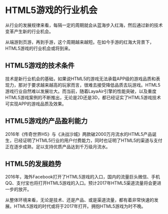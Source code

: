 # HTML5游戏的行业机会



​        从行业的发展规律来看，每隔一定的周期就会从蓝海步入红海，然后通过新的技术变革产生新的行业机会。



​        从端游到页游，再到手游，这个周期越来越短。在如今手游的红海大背景下，HTML5游戏的行业机会或将到来。



## **HTML5游戏的技术条件**

​        技术是新行业机会的基础，如果说HTML5的游戏无法承载APP级的游戏品质和表现力，那对于要求越来越高的玩家而言，很难去接受降低品质去玩游戏。HTML5游戏行业自然难以发展壮大。而当前，随着LayaAir引擎的性能突破，以及重度HTML5游戏案例的不断推出，无论是2D还是3D，都已经证实了HTML5游戏技术可实现APP的游戏品质及效果。





## **HTML5游戏的产品盈利能力**

​        2016年《传奇世界H5》与《决战沙城》两款破2000万月流水的HTML5产品诞生，已经证明了HTML5行业的用户付费能力，同时也证明了HTML5的渠道与支付正在逐步成熟，足以支持优质产品达到千万级月流水。





## **HTML5的发展趋势**

​        2016年，海外Facebook打开了HTML5游戏的入口，国内的流量巨头微信、手机QQ、支付宝也将打开HTML5游戏的入口。预计2017年HTML5渠道流量将会更进一步的放开。

​        从整体环境来看，无论是技术、还是产品、或是渠道流量，都有着非常快速的发展。HTML5游戏的时代或将于2017年打开。拥抱HTML5游戏为时不晚。